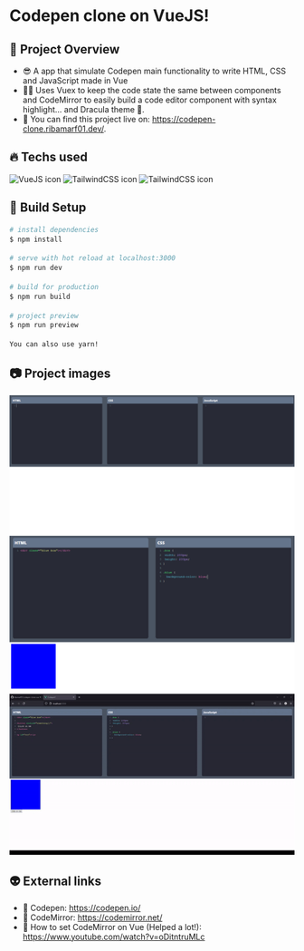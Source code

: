 # Codepen clone on VueJS!

## 👀 Project Overview

- 😎 A app that simulate Codepen main functionality to write HTML, CSS and JavaScript made in Vue
- 👨‍💻 Uses Vuex to keep the code state the same between components and CodeMirror to easily build a code editor component with syntax highlight... and Dracula theme 🦇.
- 🔗 You can find this project live on: https://codepen-clone.ribamarf01.dev/.

## 🔥 Techs used

<div style="
    display: inline-block
">
    <img src="https://cdn.jsdelivr.net/gh/devicons/devicon/icons/vuejs/vuejs-original.svg" height="40" width="40" alt="VueJS icon" />
    <img src="https://cdn.jsdelivr.net/gh/devicons/devicon/icons/tailwindcss/tailwindcss-plain.svg" height="40" width="40" alt="TailwindCSS icon" />
    <img src="https://codemirror.net/doc/logo.png" height="40" width="40" alt="TailwindCSS icon" />
</div>

## 🔧 Build Setup

```bash
# install dependencies
$ npm install

# serve with hot reload at localhost:3000
$ npm run dev

# build for production
$ npm run build

# project preview
$ npm run preview

You can also use yarn!
```

## 📷 Project images

<img src="./github/images/img1.png" alt="project image 1">
<img src="./github/images/img2.png" alt="project image 2">
<img src="./github/images/gif.gif" alt="project image 3">

## 👽 External links

- 🔗 Codepen: https://codepen.io/
- 🔗 CodeMirror: https://codemirror.net/
- 🔗 How to set CodeMirror on Vue (Helped a lot!): https://www.youtube.com/watch?v=oDitntruMLc
